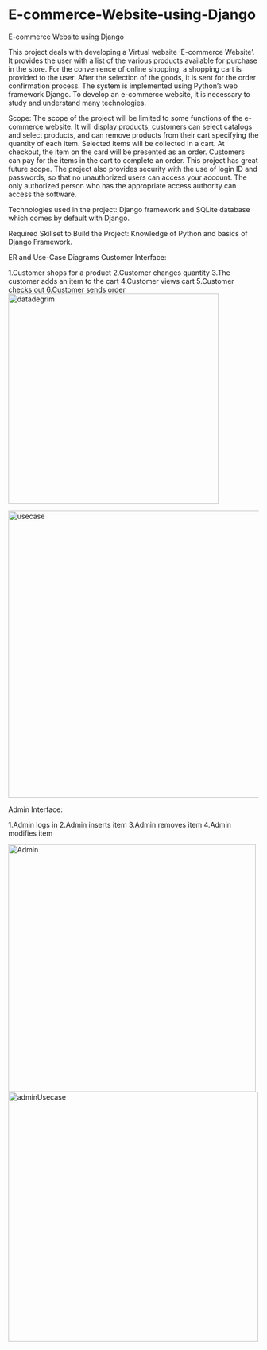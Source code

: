 # E-commerce-Website-using-Django
 E-commerce Website using Django
 
 This project deals with developing a Virtual website ‘E-commerce Website’. It provides the user with a list of the various products available for purchase in the store. For the convenience of online shopping, a shopping cart is provided to the user. After the selection of the goods, it is sent for the order confirmation process. The system is implemented using Python’s web framework Django. To develop an e-commerce website, it is necessary to study and understand many technologies.

Scope: The scope of the project will be limited to some functions of the e-commerce website. It will display products, customers can select catalogs and select products, and can remove products from their cart specifying the quantity of each item. Selected items will be collected in a cart. At checkout, the item on the card will be presented as an order. Customers can pay for the items in the cart to complete an order. This project has great future scope. The project also provides security with the use of login ID and passwords, so that no unauthorized users can access your account. The only authorized person who has the appropriate access authority can access the software.

Technologies used in the project: 
Django framework and SQLite database which comes by default with Django.

Required Skillset to Build the Project: 
Knowledge of Python and basics of Django Framework.


ER and Use-Case Diagrams
Customer Interface:

1.Customer shops for a product
2.Customer changes quantity
3.The customer adds an item to the cart
4.Customer views cart
5.Customer checks out
6.Customer sends order
<img width="423" alt="datadegrim" src="https://user-images.githubusercontent.com/87245699/208658480-3df80ea5-494f-4272-885f-25c1572dd1cd.png">

<img width="578" alt="usecase" src="https://user-images.githubusercontent.com/87245699/208658673-306ac64b-cda4-483d-bb22-be6de88e8058.png">

Admin Interface:

1.Admin logs in
2.Admin inserts item
3.Admin removes item
4.Admin modifies item

<img width="498" alt="Admin" src="https://user-images.githubusercontent.com/87245699/208658935-70669b8f-58a0-4368-ba89-68b37a603029.png">
<img width="503" alt="adminUsecase" src="https://user-images.githubusercontent.com/87245699/208659114-e49a8455-3aaa-4093-8ef7-11b25d99dfbb.png">





